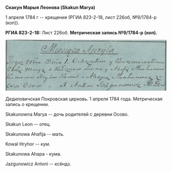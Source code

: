 **Скакун Марыя Леонова (Skakun Marya)**

1 апреля 1784 г -- крещение (РГИА 823-2-18, лист 226об, №9/1784-р
(коп)).

**РГИА 823-2-18:** Лист 226об. **Метрическая запись №9/1784-р (коп).**

![](./media/64ba5617e2026ab1d36ec2f76324be783f573a4a.png)

Дедиловичская Покровская церковь. 1 апреля 1784 года. Метрическая запись
о крещении.

Skakunowna Marya -- дочь родителей с деревни Осово.

Skakun Leon -- отец.

Skakunowa Ahafija -- мать.

Kowal Hryhor -- кум.

Skakunowa Ahapa - кума.

Jazgunowicz Antoni -- ксёндз.
